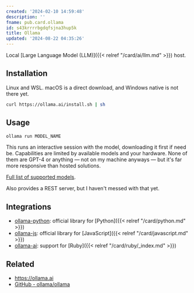 ```yaml
---
created: '2024-02-10 14:59:48'
description: ''
fname: pub.card.ollama
id: s43krrrrbgdqfsjna3hup5k
title: Ollama
updated: '2024-08-22 04:35:26'
---
```


Local [Large Language Model (LLM)]({{< relref "/card/ai/llm.md" >}}) host.

<!--more-->

## Installation

Linux and WSL. macOS is a direct download, and Windows native is not there yet.

```sh
curl https://ollama.ai/install.sh | sh
```

## Usage

```sh
ollama run MODEL_NAME
```

This runs an interactive session with the model, downloading it first if need be. Capabilities are limited by available models and your hardware. None of them are GPT-4 or anything — not on my machine anyways — but it's far more responsive than hosted solutions.

[Full list of supported models](https://ollama.ai/library).

Also provides a REST server, but I haven't messed with that yet.

## Integrations

- [ollama-python](https://github.com/ollama/ollama-python): official library for [Python]({{< relref "/card/python.md" >}})
- [ollama-js](https://github.com/ollama/ollama-js): official library for [JavaScript]({{< relref "/card/javascript.md" >}})
- [ollama-ai](https://github.com/gbaptista/ollama-ai): support for [Ruby]({{< relref "/card/ruby/_index.md" >}})

## Related

- <https://ollama.ai>
- [GitHub - ollama/ollama](https://github.com/ollama/ollama)